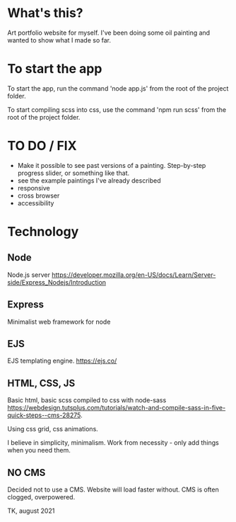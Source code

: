 # What's this?

Art portfolio website for myself.
I've been doing some oil painting and wanted to show what I made so far.

# To start the app

To start the app, run the command 'node app.js' from the root of the project folder.

To start compiling scss into css, use the command 'npm run scss' from the root of the project folder.

# TO DO / FIX

- Make it possible to see past versions of a painting. Step-by-step progress slider, or something like that.
- see the example paintings I've already described
- responsive
- cross browser
- accessibility

# Technology

## Node

Node.js server https://developer.mozilla.org/en-US/docs/Learn/Server-side/Express_Nodejs/Introduction

## Express
Minimalist web framework for node

## EJS

EJS templating engine. https://ejs.co/

## HTML, CSS, JS

Basic html, basic scss compiled to css with node-sass https://webdesign.tutsplus.com/tutorials/watch-and-compile-sass-in-five-quick-steps--cms-28275. 

Using css grid, css animations.

I believe in simplicity, minimalism. Work from necessity - only add things when you need them.

## NO CMS

Decided not to use a CMS. Website will load faster without. CMS is often clogged, overpowered. 

TK, august 2021
